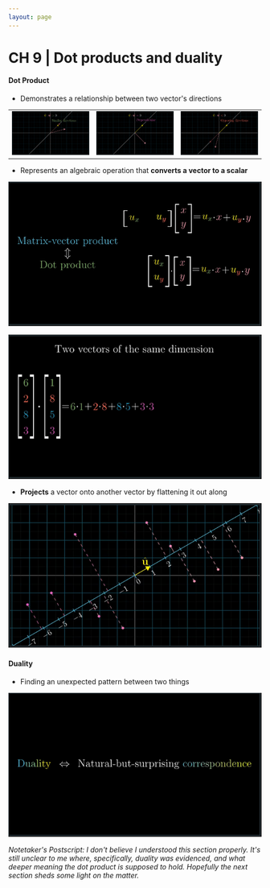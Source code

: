 ```yaml
---
layout: page
---
```


# CH 9 | Dot products and duality

#### Dot Product

* Demonstrates a relationship between two vector's directions

|   |   |   |
|---|---|---|
|![Dot Product Positive](../resources/la_dot_product_01.png) | ![Dot Product Neutral](../resources/la_dot_product_02.png) | ![Dot Product Negative](../resources/la_dot_product_03.png) |

* Represents an algebraic operation that **converts a vector to a scalar**

![Dot Product Algebra](../resources/la_dot_product_04.png)

![Dot Product Algebra II](../resources/la_dot_product_05.png)

* **Projects** a vector onto another vector by flattening it out along

![Dot Product Visual](../resources/la_dot_product_06.png)

#### Duality

* Finding an unexpected pattern between two things

![Duality Definition](../resources/la_duality.png)

*Notetaker's Postscript: I don't believe I understood this section properly. It's still unclear to me where, specifically, duality was evidenced, and what deeper meaning the dot product is supposed to hold. Hopefully the next section sheds some light on the matter.*